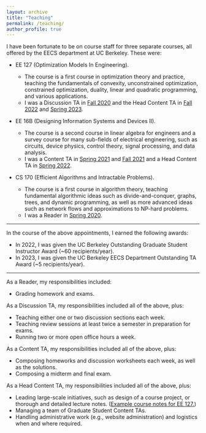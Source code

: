 ```yaml
---
layout: archive
title: "Teaching"
permalink: /teaching/
author_profile: true
---
```


I have been fortunate to be on course staff for three separate courses, all offered by the EECS department at UC Berkeley. These were:
- EE 127 (Optimization Models In Engineering).
    - The course is a first course in optimization theory and practice, teaching the fundamentals of convexity, unconstrained optimization, constrained optimization, duality, linear and quadratic programming, and various applications. 
    - I was a Discussion TA in [Fall 2020](https://classes.berkeley.edu/content/2020-fall-eecs-127-001-lec-001) and the Head Content TA in [Fall 2022](https://classes.berkeley.edu/content/2020-fall-eecs-127-001-lec-001) and [Spring 2023](https://classes.berkeley.edu/content/2023-spring-eecs-127-001-lec-001).

- EE 16B (Designing Information Systems and Devices II).
    - The course is a second course in linear algebra for engineers and a survey course for many sub-fields of electrical engineering, such as circuits, device physics, control theory, signal processing, and data analysis. 
    - I was a Content TA in [Spring 2021](https://inst.eecs.berkeley.edu//~ee16b/sp21/) and [Fall 2021](https://inst.eecs.berkeley.edu//~ee16b/fa21/) and a Head Content TA in [Spring 2022](https://inst.eecs.berkeley.edu//~ee16b/sp22/).

- CS 170 (Efficient Algorithms and Intractable Problems).
    - The course is a first course in algorithm theory, teaching fundamental algorithmic ideas such as divide-and-conquer, graphs, trees, and dynamic programming, as well as more advanced ideas such as network flows and approximations to NP-hard problems. 
    - I was a Reader in [Spring 2020](https://classes.berkeley.edu/content/2020-fall-cs-170-001-lec-001).

---

In the course of the above appointments, I earned the following awards:
- In 2022, I was given the UC Berkeley Outstanding Graduate Student Instructor Award (~60 recipients/year).
- In 2023, I was given the UC Berkeley EECS Department Outstanding TA Award (~5 recipients/year).

---

As a Reader, my responsibilities included:
- Grading homework and exams.

As a Discussion TA, my responsibilities included all of the above, plus:
- Teaching either one or two discussion sections each week.
- Teaching review sessions at least twice a semester in preparation for exams.
- Running two or more open office hours a week.

As a Content TA, my responsibilities included all of the above, plus:
- Composing homeworks and discussion worksheets each week, as well as the solutions.
- Composing a midterm and final exam.

As a Head Content TA, my responsibilities included all of the above, plus:
- Leading large-scale initiatives, such as design of a course project, or thorough and detailed lecture notes. ([Example course notes for EE 127.](https://inst.eecs.berkeley.edu/~ee127/sp23/assets/notes/eecs127_reader.pdf))
- Managing a team of Graduate Student Content TAs.
- Handling administrative work (e.g., website administration) and logistics when and where required.
